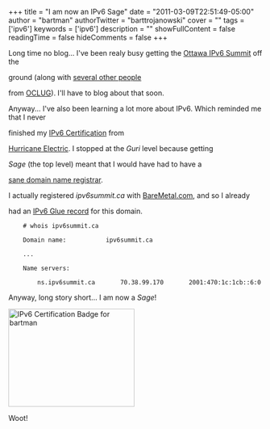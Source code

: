 +++
title = "I am now an IPv6 Sage"
date = "2011-03-09T22:51:49-05:00"
author = "bartman"
authorTwitter = "barttrojanowski"
cover = ""
tags = ['ipv6']
keywords = ['ipv6']
description = ""
showFullContent = false
readingTime = false
hideComments = false
+++

Long time no blog... I've been realy busy getting the [Ottawa IPv6 Summit](http://ipv6summit.ca) off the

ground (along with [several other people](http://ipv6summit.ca/index.php/v6/2011/about/organizingTeam)

from [OCLUG](http://oclug.on.ca)).  I'll have to blog about that soon.



Anyway... I've also been learning a lot more about IPv6.  Which reminded me that I never

finished my [IPv6 Certification](http://ipv6.he.net/certification/cert-main.php) from

[Hurricane Electric](http://he.net/).  I stopped at the <i>Guri</i> level because getting

<i>Sage</i> (the top level) meant that I would have had to have a 

[sane domain name registrar](http://www.jukie.net/~bart/blog/20100908173402).



I actually registered *ipv6summit.ca* with [BareMetal.com](http://BareMetal.com), and so I already

had an [IPv6 Glue record](http://www.sixxs.net/faq/dns/?faq=ipv6glue) for this domain.



        # whois ipv6summit.ca

        Domain name:           ipv6summit.ca

        ...

        Name servers:

            ns.ipv6summit.ca       70.38.99.170       2001:470:1c:1cb::6:0



Anyway, long story short... I am now a *Sage*!



<a href="http://ipv6.he.net/certification/scoresheet.php?pass_name=bartman" target="_blank"><img src="http://ipv6.he.net/certification/create_badge.php?pass_name=bartman&badge=2" width=250 height=194 border=0 alt="IPv6 Certification Badge for bartman"></img></a>



Woot!
